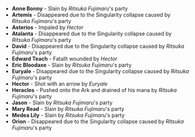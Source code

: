 - **Anne Bonny** - Slain by _Ritsuka Fujimaru_'s party
- **Artemis** - Disappeared due to the Singularity collapse caused by _Ritsuka Fujimaru_'s party
- **Asterios** - Impaled by _Hector_
- **Atalanta** - Disappeared due to the Singularity collapse caused by _Ritsuka Fujimaru_'s party
- **David** - Disappeared due to the Singularity collapse caused by _Ritsuka Fujimaru_'s party
- **Edward Teach** - Fatallt wounded by _Hector_
- **Eric Bloodaxe** - Slain by _Ritsuka Fujimaru_'s party
- **Euryale** - Disappeared due to the Singularity collapse caused by _Ritsuka Fujimaru_'s party
- **Hector** - Shot with an arrow by _Euryale_
- **Heracles** - Pushed onto the Ark and drained of his mana by _Ritsuka Fujimaru_'s party
- **Jason** - Slain by _Ritsuka Fujimaru_'s party
- **Mary Read** - Slain by _Ritsuka Fujimaru_'s party
- **Medea Lily** - Slain by _Ritsuka Fujimaru_'s party
- **Orion** - Disappeared due to the Singularity collapse caused by _Ritsuka Fujimaru_'s party